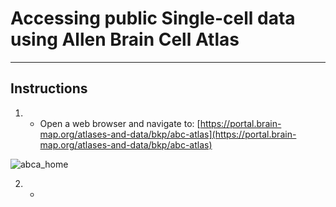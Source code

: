 # Accessing public Single-cell data using Allen Brain Cell Atlas 

___

## Instructions

1. - Open a web browser and navigate to: [https://portal.brain-map.org/atlases-and-data/bkp/abc-atlas](https://portal.brain-map.org/atlases-and-data/bkp/abc-atlas)

![abca_home](/Tutoriales-IFC/assets/scneuropics/abca1.png)

2. -  
